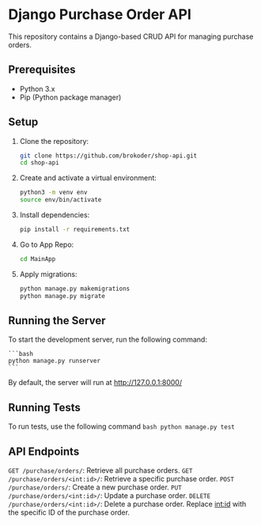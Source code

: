 # Django Purchase Order API

This repository contains a Django-based CRUD API for managing purchase orders.

## Prerequisites

- Python 3.x
- Pip (Python package manager)

## Setup

1. Clone the repository:

    ```bash
    git clone https://github.com/brokoder/shop-api.git
    cd shop-api
    ```

2. Create and activate a virtual environment:

    ```bash
    python3 -m venv env
    source env/bin/activate
    ```

3. Install dependencies:

    ```bash
    pip install -r requirements.txt
    ```

3. Go to App Repo:

    ```bash
    cd MainApp
    ```

5. Apply migrations:

    ```bash
    python manage.py makemigrations
    python manage.py migrate
    ```

## Running the Server

To start the development server, run the following command:

    ```bash
    python manage.py runserver
    ```

By default, the server will run at http://127.0.0.1:8000/

## Running Tests
To run tests, use the following command
    ```bash
    python manage.py test
    ```
## API Endpoints

`GET /purchase/orders/`: Retrieve all purchase orders.
`GET /purchase/orders/<int:id>/`: Retrieve a specific purchase order.
`POST /purchase/orders/`: Create a new purchase order.
`PUT /purchase/orders/<int:id>/`: Update a purchase order.
`DELETE /purchase/orders/<int:id>/`: Delete a purchase order.
Replace <int:id> with the specific ID of the purchase order.

